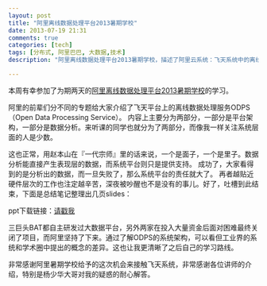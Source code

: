 ```yaml
---
layout: post
title: "阿里离线数据处理平台2013暑期学校"
date: 2013-07-19 21:31
comments: true
categories: [tech]
tags: [分布式, 阿里巴巴, 大数据,技术]
description: "阿里离线数据处理平台2013暑期学校，描述了阿里云系统：飞天系统中的离线处理部分：ODPS（Open Data Processing Service）。"

---
```

本周有幸参加了为期两天的[阿里离线数据处理平台2013暑期学校](http://102.alibaba.com/competition/dataSummer.htm)的学习。

阿里的前辈们分不同的专题给大家介绍了飞天平台上的离线数据处理服务ODPS（Open Data Processing Service）。
内容上主要分为两部分，一部分是平台架构，一部分是数据分析。来听课的同学也就分为了两部分，而像我一样关注系统层面的人是少数。

这也正常，用赵本山在『一代宗师』里的话来说，一个是面子，一个是里子。数据分析能直接产生表现层的数据，而系统平台则只是提供支持。
成功了，大家看得到的是分析出的数据，而一旦失败了，那么系统平台的责任就大了。
再者越贴近硬件层次的工作也注定越辛苦，深夜被吵醒也不是没有的事儿。好了，吐槽到此结束，下面是总结笔记整理出几页slides：

<script async class="speakerdeck-embed" data-id="e0022eb0d24d013089506e9621fcaf9a" data-ratio="1.33333333333333" src="//speakerdeck.com/assets/embed.js"></script>

<!--more-->

ppt下载链接：[请戳我](https://speakerdeck.com/biaobiaoqi/odps-learning-summary)

三巨头BAT都自主研发过大数据平台，另外两家在投入大量资金后面对困难最终关闭了项目，而阿里坚持了下来。通过了解ODPS的系统架构，可以看但工业界的系统和学术圈中提出的概念的差异。这也让我更清晰了之后自己的学习路线。

非常感谢阿里暑期学校给予的这次机会来接触飞天系统，非常感谢各位讲师的介绍，特别是杨少华大哥对我的疑惑的耐心解答。
